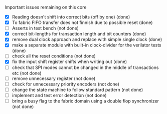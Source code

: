 Important issues remaining on this core
- [x] Reading doesn't shift into correct bits (off by one) (done)
- [x] To fabric FIFO transfer does not finnish due to possible reset (done)
- [ ] Asserts in test bench (not done)
- [x] correct bit-lengths for transaction length and bit counters (done)
- [x] remove dual clock approach and replace with simple single clock (done)
- [x] make a separate module with built-in clock-divider for the verilator tests (done)
- [ ] check all the reset conditions (not done)
- [x] fix the input shift register shifts when writing out (done)
- [ ] check that SPI modes cannot be changed in the middle of transactions etc (not done)
- [ ] remove unnecessary register (not done)
- [ ] check for unnecessary priority encoders (not done)
- [ ] change the state machine to follow standard pattern (not done)
- [ ] implement and test error detection (not done)
- [ ] bring a busy flag to the fabric domain using a double flop synchronizer (not done)